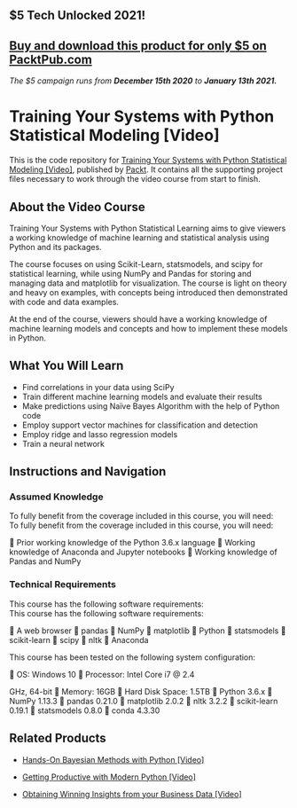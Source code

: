 ## $5 Tech Unlocked 2021!
[Buy and download this product for only $5 on PacktPub.com](https://www.packtpub.com/)
-----
*The $5 campaign         runs from __December 15th 2020__ to __January 13th 2021.__*

# Training Your Systems with Python Statistical Modeling [Video]
This is the code repository for [Training Your Systems with Python Statistical Modeling [Video]](https://www.packtpub.com/big-data-and-business-intelligence/training-your-systems-python-statistical-modeling-video?utm_source=github&utm_medium=repository&utm_campaign=9781788293402), published by [Packt](https://www.packtpub.com/?utm_source=github). It contains all the supporting project files necessary to work through the video course from start to finish.
## About the Video Course
Training Your Systems with Python Statistical Learning aims to give viewers a working knowledge of machine learning and statistical analysis using Python and its packages.

 The course focuses on using Scikit-Learn, statsmodels, and scipy for statistical learning, while using NumPy and Pandas for storing and managing data and matplotlib for visualization. The course is light on theory and heavy on examples, with concepts being introduced then demonstrated with code and data examples.

 At the end of the course, viewers should have a working knowledge of machine learning models and concepts and how to implement these models in Python.

<H2>What You Will Learn</H2>
<DIV class=book-info-will-learn-text>
<UL>
<LI>Find correlations in your data using SciPy 
<LI>Train different machine learning models and evaluate their results 
<LI>Make predictions using Naïve Bayes Algorithm with the help of Python code 
<LI>Employ support vector machines for classification and detection 
<LI>Employ ridge and lasso regression models 
<LI>Train a neural network </LI></UL></DIV>

## Instructions and Navigation
### Assumed Knowledge
To fully benefit from the coverage included in this course, you will need:<br/>
To fully benefit from the coverage included in this course, you will need:

 Prior working knowledge of the Python 3.6.x language
 Working knowledge of Anaconda and Jupyter notebooks
 Working knowledge of Pandas and NumPy

### Technical Requirements
This course has the following software requirements:<br/>
This course has the following software requirements:

 A web browser
 pandas
 NumPy
 matplotlib
 Python
 statsmodels
 scikit-learn
 scipy
 nltk
 Anaconda

This course has been tested on the following system configuration:

 OS: Windows 10
 Processor: Intel Core i7 @ 2.4 

GHz, 64-bit
 Memory: 16GB
 Hard Disk Space: 1.5TB
 Python 3.6.x
 NumPy 1.13.3
 pandas 0.21.0
 matplotlib 2.0.2
 nltk 3.2.2
 scikit-learn 0.19.1
 statsmodels 0.8.0
 conda 4.3.30


## Related Products
* [Hands-On Bayesian Methods with Python [Video]](https://www.packtpub.com/big-data-and-business-intelligence/hands-bayesian-methods-python-video?utm_source=github&utm_medium=repository&utm_campaign=9781789347692)

* [Getting Productive with Modern Python [Video]](https://www.packtpub.com/application-development/getting-productive-modern-python-video?utm_source=github&utm_medium=repository&utm_campaign=9781788474375)

* [Obtaining Winning Insights from your Business Data [Video]](https://www.packtpub.com/big-data-and-business-intelligence/obtaining-winning-insights-your-business-data-video?utm_source=github&utm_medium=repository&utm_campaign=9781789954449)

